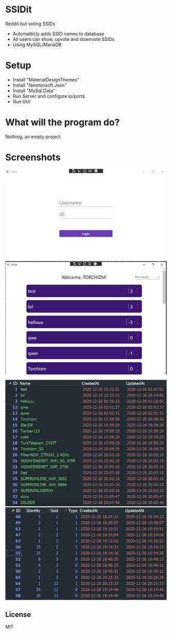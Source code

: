 # SSIDit
Reddit but voting SSIDs

  - Automatticly adds SSID names to database
  - All users can show, upvote and downvote SSIDs
  - Using MySQL/MariaDB

# Setup
  - Install "MaterialDesignThemes"
  - Install "Newtonsoft.Json"
  - Install "MySql.Data"
  - Run Server and configure ip/ports
  - Run GUI

# What will the program do?
Nothing, an empty project.

# Screenshots
![alt text](https://raw.githubusercontent.com/TORCHIZM/SSIDit/main/Images/Login.png "Login page")
![alt text](https://raw.githubusercontent.com/TORCHIZM/SSIDit/main/Images/program.png "Program")

![alt text](https://raw.githubusercontent.com/TORCHIZM/SSIDit/main/Images/db1.png "SSID Table")
![alt text](https://raw.githubusercontent.com/TORCHIZM/SSIDit/main/Images/db2.png "Vote Table")

License
----

MIT
